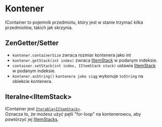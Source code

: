 # Kontener

IContainer to pojemnik przedmiotu, który jest w stanie trzymać kilka przedmiotów, takich jak skrzynia.

## ZenGetter/Setter

- `kontener.containerSize` zwraca rozmiar kontenera jako int
- `kontener.getStack(int index)` zwraca [IItemStack](/Vanilla/Items/IItemStack/) w podanym indeksie.
- `container.setStack(int index, IItemStack stack)` ustawia [IItemStack](/Vanilla/Items/IItemStack/) w podanym indeksie.
- `kontener.asString()` `kontenera jako ciąg` wykonuje `toString` na obiekcie kontenera.

## Iteralne<IItemStack\>

IContainer jest [`Iterable<IItemStack>`](/Vanilla/Items/IItemStack/).  
Oznacza to, że możesz użyć pętli "for-loop" na kontenerowcu, aby powtórzyć jej [IItemStacks](/Vanilla/Items/IItemStack/).